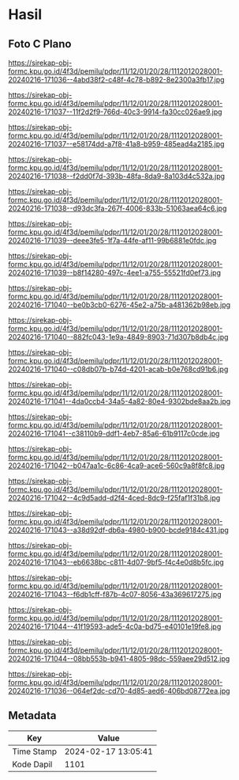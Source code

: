 # Hasil

## Foto C Plano

https://sirekap-obj-formc.kpu.go.id/4f3d/pemilu/pdpr/11/12/01/20/28/1112012028001-20240216-171036--4abd38f2-c48f-4c78-b892-8e2300a3fb17.jpg

https://sirekap-obj-formc.kpu.go.id/4f3d/pemilu/pdpr/11/12/01/20/28/1112012028001-20240216-171037--11f2d2f9-766d-40c3-9914-fa30cc026ae9.jpg

https://sirekap-obj-formc.kpu.go.id/4f3d/pemilu/pdpr/11/12/01/20/28/1112012028001-20240216-171037--e58174dd-a7f8-41a8-b959-485ead4a2185.jpg

https://sirekap-obj-formc.kpu.go.id/4f3d/pemilu/pdpr/11/12/01/20/28/1112012028001-20240216-171038--f2dd0f7d-393b-48fa-8da9-8a103d4c532a.jpg

https://sirekap-obj-formc.kpu.go.id/4f3d/pemilu/pdpr/11/12/01/20/28/1112012028001-20240216-171038--d93dc3fa-267f-4006-833b-51063aea64c6.jpg

https://sirekap-obj-formc.kpu.go.id/4f3d/pemilu/pdpr/11/12/01/20/28/1112012028001-20240216-171039--deee3fe5-1f7a-44fe-af11-99b6881e0fdc.jpg

https://sirekap-obj-formc.kpu.go.id/4f3d/pemilu/pdpr/11/12/01/20/28/1112012028001-20240216-171039--b8f14280-497c-4ee1-a755-55521fd0ef73.jpg

https://sirekap-obj-formc.kpu.go.id/4f3d/pemilu/pdpr/11/12/01/20/28/1112012028001-20240216-171040--be0b3cb0-6276-45e2-a75b-a481362b98eb.jpg

https://sirekap-obj-formc.kpu.go.id/4f3d/pemilu/pdpr/11/12/01/20/28/1112012028001-20240216-171040--882fc043-1e9a-4849-8903-71d307b8db4c.jpg

https://sirekap-obj-formc.kpu.go.id/4f3d/pemilu/pdpr/11/12/01/20/28/1112012028001-20240216-171040--c08db07b-b74d-4201-acab-b0e768cd91b6.jpg

https://sirekap-obj-formc.kpu.go.id/4f3d/pemilu/pdpr/11/12/01/20/28/1112012028001-20240216-171041--4da0ccb4-34a5-4a82-80e4-9302bde8aa2b.jpg

https://sirekap-obj-formc.kpu.go.id/4f3d/pemilu/pdpr/11/12/01/20/28/1112012028001-20240216-171041--c38110b9-ddf1-4eb7-85a6-61b9117c0cde.jpg

https://sirekap-obj-formc.kpu.go.id/4f3d/pemilu/pdpr/11/12/01/20/28/1112012028001-20240216-171042--b047aa1c-6c86-4ca9-ace6-560c9a8f8fc8.jpg

https://sirekap-obj-formc.kpu.go.id/4f3d/pemilu/pdpr/11/12/01/20/28/1112012028001-20240216-171042--4c9d5add-d2f4-4ced-8dc9-f25faf1f31b8.jpg

https://sirekap-obj-formc.kpu.go.id/4f3d/pemilu/pdpr/11/12/01/20/28/1112012028001-20240216-171043--a38d92df-db6a-4980-b900-bcde9184c431.jpg

https://sirekap-obj-formc.kpu.go.id/4f3d/pemilu/pdpr/11/12/01/20/28/1112012028001-20240216-171043--eb6638bc-c811-4d07-9bf5-f4c4e0d8b5fc.jpg

https://sirekap-obj-formc.kpu.go.id/4f3d/pemilu/pdpr/11/12/01/20/28/1112012028001-20240216-171043--f6db1cff-f87b-4c07-8056-43a369617275.jpg

https://sirekap-obj-formc.kpu.go.id/4f3d/pemilu/pdpr/11/12/01/20/28/1112012028001-20240216-171044--41f19593-ade5-4c0a-bd75-e40101e19fe8.jpg

https://sirekap-obj-formc.kpu.go.id/4f3d/pemilu/pdpr/11/12/01/20/28/1112012028001-20240216-171044--08bb553b-b941-4805-98dc-559aee29d512.jpg

https://sirekap-obj-formc.kpu.go.id/4f3d/pemilu/pdpr/11/12/01/20/28/1112012028001-20240216-171036--064ef2dc-cd70-4d85-aed6-406bd08772ea.jpg


## Metadata

| Key        | Value               |
| ---------- | ------------------- |
| Time Stamp | 2024-02-17 13:05:41 |
| Kode Dapil | 1101                |



